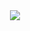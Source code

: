 <div align="center"><img src="https://i.computer-bild.de/imgs/9/3/5/6/4/2/1/Festplatten-Manager-15-Suite-1024x576-48c4b2845a810fc7.jpg"></img></div>
